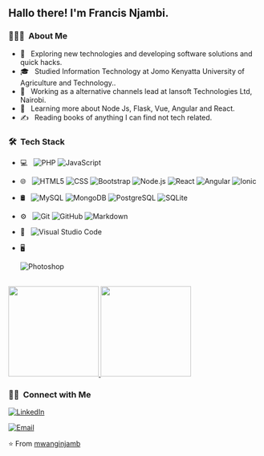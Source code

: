 

<h2> Hallo there! I'm Francis Njambi.</h2>

<h3> 👨🏻‍💻 &nbsp;About Me </h3>

- 🤔 &nbsp; Exploring new technologies and developing software solutions and quick hacks.
- 🎓 &nbsp; Studied Information Technology at Jomo Kenyatta University of Agriculture and Technology..
- 💼 &nbsp; Working as a alternative channels lead at Iansoft Technologies Ltd, Nairobi.
- 🌱 &nbsp; Learning more about Node Js, Flask, Vue, Angular and React.
- ✍️ &nbsp; Reading books of anything I can find not tech related.

<h3> 🛠 &nbsp;Tech Stack</h3>

- 💻 &nbsp;
  ![PHP](https://img.shields.io/badge/-PHP-333333?style=flat&logo=PHP)
  ![JavaScript](https://img.shields.io/badge/-JavaScript-333333?style=flat&logo=javascript)
- 🌐 &nbsp;
  ![HTML5](https://img.shields.io/badge/-HTML5-333333?style=flat&logo=HTML5)
  ![CSS](https://img.shields.io/badge/-CSS-333333?style=flat&logo=CSS3&logoColor=1572B6)
  ![Bootstrap](https://img.shields.io/badge/-Bootstrap-333333?style=flat&logo=bootstrap&logoColor=563D7C)
  ![Node.js](https://img.shields.io/badge/-Node.js-333333?style=flat&logo=node.js)
  ![React](https://img.shields.io/badge/-React-333333?style=flat&logo=react)
  ![Angular](https://img.shields.io/badge/-Angular%20Js-333333?style=flat&logo=angular)
  ![Ionic](https://img.shields.io/badge/-ionic-333333?style=flat&logo=ionic)
- 🛢 &nbsp;
  ![MySQL](https://img.shields.io/badge/-MySQL-333333?style=flat&logo=mysql)
  ![MongoDB](https://img.shields.io/badge/-MongoDB-333333?style=flat&logo=mongodb)
  ![PostgreSQL](https://img.shields.io/badge/-PostgreSQL-333333?style=flat&logo=PostgreSQL)
  ![SQLite](https://img.shields.io/badge/-SQLite-333333?style=flat&logo=SQLite)
  
- ⚙️ &nbsp;
  ![Git](https://img.shields.io/badge/-Git-333333?style=flat&logo=git)
  ![GitHub](https://img.shields.io/badge/-GitHub-333333?style=flat&logo=github)
  ![Markdown](https://img.shields.io/badge/-Markdown-333333?style=flat&logo=markdown)
- 🔧 &nbsp;
  ![Visual Studio Code](https://img.shields.io/badge/-Visual%20Studio%20Code-333333?style=flat&logo=visual-studio-code&logoColor=007ACC)
- 🖥 &nbsp;
 
  ![Photoshop](https://img.shields.io/badge/-Photoshop-333333?style=flat&logo=adobe-photoshop)
  

<br/>

<a href="https://github.com/mwanginjamb">
  <img height="180em" src="https://github-readme-stats.vercel.app/api?username=mwanginjamb&theme=buefy&show_icons=true" />
  <img height="180em" src="https://github-readme-stats.vercel.app/api/top-langs/?username=mwanginjamb&theme=buefy&layout=compact" />
</a>

<br/>

<h3> 🤝🏻 &nbsp;Connect with Me </h3>

<p align="center">

<a href="https://www.linkedin.com/in/francisnjambi/"><img alt="LinkedIn" src="https://img.shields.io/badge/LinkedIn-Francis Njambi-blue?style=flat-square&logo=linkedin"></a>

<a href="mailto:francnjamb@gmail.com"><img alt="Email" src="https://img.shields.io/badge/Email-francnjamb@gmail.com-blue?style=flat-square&logo=gmail"></a>
</p>

⭐️ From [mwanginjamb](https://github.com/mwanginjamb)
